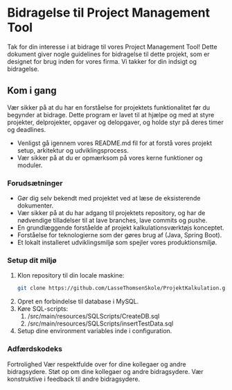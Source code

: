 # Bidragelse til Project Management Tool

Tak for din interesse i at bidrage til vores Project Management Tool! Dette dokument giver nogle guidelines for bidragelse til dette projekt, som er designet for brug inden for vores firma. Vi takker for din indsigt og bidragelse.


## Kom i gang

Vær sikker på at du har en forståelse for projektets funktionalitet før du begynder at bidrage. Dette program er lavet til at hjælpe og med at styre projekter, delprojekter, opgaver og delopgaver, og holde styr på deres timer og deadlines.

- Venligst gå igennem vores README.md fil for at forstå vores projekt setup, arkitektur og udviklingsprocess.
- Vær sikker på at du er opmærksom på vores kerne funktioner og moduler.

### Forudsætninger

- Gør dig selv bekendt med projektet ved at læse de eksisterende dokumenter.
- Vær sikker på at du har adgang til projektets repository, og har de nødvendige tilladelser til at lave branches, lave commits og pushe.
- En grundlæggende forståelde af projekt kalkulationsværktøjs konceptet.
- Forståelse for teknologierne som der gøres brug af (Java, Spring Boot).
- Et lokalt installeret udviklingsmiljø som spejler vores produktionsmiljø.

### Setup dit miljø

1. Klon repository til din locale maskine:
   ```bash
   git clone https://github.com/LasseThomsenSkole/ProjektKalkulation.git
   
2. Opret en forbindelse til database i MySQL.
3. Køre SQL-scripts:
   1. /src/main/resources/SQLScripts/CreateDB.sql 
   2. /src/main/resources/SQLScripts/insertTestData.sql
3. Setup dine environment variables inde i configuration.

### Adfærdskodeks
Fortrolighed
Vær respektfulde over for dine kollegaer og andre bidragsydere.
Støt op om dine kollegaer og andre bidragsydere.
Vær konstruktive i feedback til andre bidragsydere.

